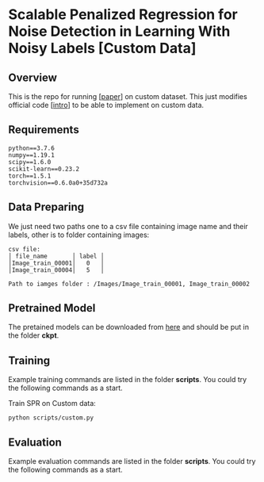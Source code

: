 # Scalable Penalized Regression for Noise Detection in Learning With Noisy Labels [Custom Data]

## Overview
This is the repo for running \[[paper](https://openaccess.thecvf.com/content/CVPR2022/papers/Wang_Scalable_Penalized_Regression_for_Noise_Detection_in_Learning_With_Noisy_CVPR_2022_paper.pdf)\] on custom dataset. This just modifies official code \[[intro](https://yikai-wang.github.io/spr/)\] to be able to implement on custom data.

## Requirements
```
python==3.7.6
numpy==1.19.1
scipy==1.6.0
scikit-learn==0.23.2
torch==1.5.1
torchvision==0.6.0a0+35d732a
```

## Data Preparing

We just need two paths one to a csv file containing image name and their labels, other is to folder containing images:
```
csv file:
│ file_name       │ label │
│Image_train_00001│   0   │
│Image_train_00004│   5   │

Path to iamges folder : /Images/Image_train_00001, Image_train_00002
```

## Pretrained Model
The pretained models can be downloaded from [here](https://drive.google.com/drive/folders/1m0SDABpEcJotp1bnbYILP2KnAf2XGPwX?usp=sharing) and should be put in the folder **ckpt**.

## Training
Example training commands are listed in the folder **scripts**.
You could try the following commands as a start.

Train SPR on Custom data:
```
python scripts/custom.py
```

## Evaluation
Example evaluation commands are listed in the folder **scripts**.
You could try the following commands as a start.
